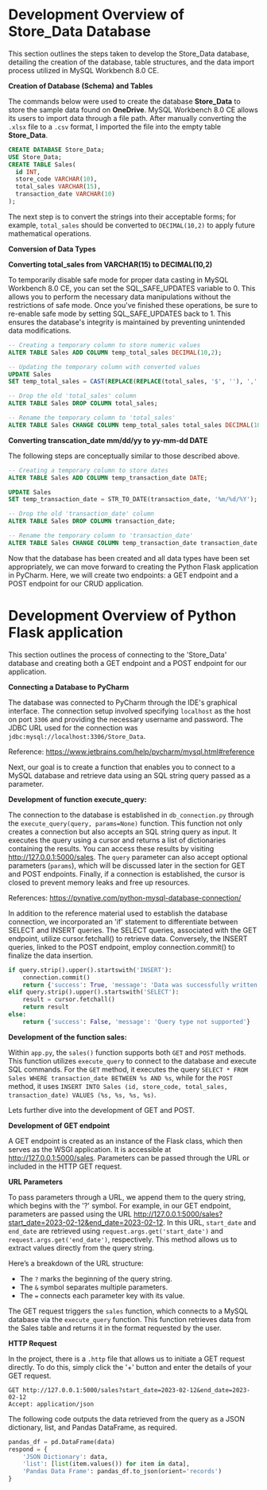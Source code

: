 # Development Overview of Store_Data Database

This section outlines the steps taken to develop the Store_Data database, detailing the creation of the database, table structures, and the data import process utilized in MySQL Workbench 8.0 CE.

**Creation of Database (Schema) and Tables**

The commands below were used to create the database **Store\_Data** to store the sample data found on **OneDrive**. 
MySQL Workbench 8.0 CE allows its users to import data through a file path. After manually converting the `.xlsx` file to a `.csv` format, I imported the file into the empty table **Store\_Data**. 

```sql
CREATE DATABASE Store_Data;
USE Store_Data;
CREATE TABLE Sales(
  id INT,
  store_code VARCHAR(10),
  total_sales VARCHAR(15),
  transaction_date VARCHAR(10)
);
```

The next step is to convert the strings into their acceptable forms; for example, `total_sales` should be converted to `DECIMAL(10,2)` to apply future mathematical operations.

**Conversion of Data Types**

**Converting total_sales from VARCHAR(15) to DECIMAL(10,2)**

To temporarily disable safe mode for proper data casting in MySQL Workbench 8.0 CE, you can set the SQL_SAFE_UPDATES variable to 0. This allows you to perform the necessary data manipulations without the restrictions of safe mode. Once you've finished these operations, be sure to re-enable safe mode by setting SQL_SAFE_UPDATES back to 1. This ensures the database's integrity is maintained by preventing unintended data modifications.

```sql
-- Creating a temporary column to store numeric values
ALTER TABLE Sales ADD COLUMN temp_total_sales DECIMAL(10,2);

-- Updating the temporary column with converted values
UPDATE Sales
SET temp_total_sales = CAST(REPLACE(REPLACE(total_sales, '$', ''), ',', '') AS DECIMAL(10,2));

-- Drop the old 'total_sales' column
ALTER TABLE Sales DROP COLUMN total_sales;

-- Rename the temporary column to 'total_sales'
ALTER TABLE Sales CHANGE COLUMN temp_total_sales total_sales DECIMAL(10,2);
```
**Converting transcation_date mm/dd/yy to yy-mm-dd DATE**

The following steps are conceptually similar to those described above.

```sql
-- Creating a temporary column to store dates
ALTER TABLE Sales ADD COLUMN temp_transaction_date DATE;

UPDATE Sales
SET temp_transaction_date = STR_TO_DATE(transaction_date, '%m/%d/%Y');

-- Drop the old 'transaction_date' column
ALTER TABLE Sales DROP COLUMN transaction_date;

-- Rename the temporary column to 'transaction_date'
ALTER TABLE Sales CHANGE COLUMN temp_transaction_date transaction_date DATE;
```

Now that the database has been created and all data types have been set appropriately, we can move forward to creating the Python Flask application in PyCharm. Here, we will create two endpoints: a GET endpoint and a POST endpoint for our CRUD application.

# Development Overview of Python Flask application

This section outlines the process of connecting to the 'Store_Data' database and creating both a GET endpoint and a POST endpoint for our application.

**Connecting a Database to PyCharm**

The database was connected to PyCharm through the IDE's graphical interface. 
The connection setup involved specifying `localhost` as the host on port `3306` and providing the necessary username and password. 
The JDBC URL used for the connection was `jdbc:mysql://localhost:3306/Store_Data`.

Reference: https://www.jetbrains.com/help/pycharm/mysql.html#reference

Next, our goal is to create a function that enables you to connect to a MySQL database and retrieve data using an SQL string query passed as a parameter.

**Development of function execute_query:**

The connection to the database is established in `db_connection.py` through the `execute_query(query, params=None)` function. This function not only creates a connection but also accepts an SQL string query as input. It executes the query using a cursor and returns a list of dictionaries containing the results. You can access these results by visiting http://127.0.0.1:5000/sales. The `query` parameter can also accept optional parameters (`params`), which will be discussed later in the section for GET and POST endpoints. Finally, if a connection is established, the cursor is closed to prevent memory leaks and free up resources.

References: https://pynative.com/python-mysql-database-connection/

In addition to the reference material used to establish the database connection, we incorporated an 'if' statement to differentiate between SELECT and INSERT queries. The SELECT queries, associated with the GET endpoint, utilize cursor.fetchall() to retrieve data. Conversely, the INSERT queries, linked to the POST endpoint, employ connection.commit() to finalize the data insertion.

```py
if query.strip().upper().startswith('INSERT'):
    connection.commit()
    return {'success': True, 'message': 'Data was successfully written in'}
elif query.strip().upper().startswith('SELECT'):
    result = cursor.fetchall()
    return result
else:
    return {'success': False, 'message': 'Query type not supported'}
```

**Development of the function sales:**

Within `app.py`, the `sales()` function supports both `GET` and `POST` methods. This function utilizes `execute_query` to connect to the database and execute SQL commands. For the `GET` method, it executes the query `SELECT * FROM Sales WHERE transaction_date BETWEEN %s AND %s`, while for the `POST` method, it uses `INSERT INTO Sales (id, store_code, total_sales, transaction_date) VALUES (%s, %s, %s, %s)`.

Lets further dive into the development of GET and POST.

**Development of GET endpoint**

A GET endpoint is created as an instance of the Flask class, which then serves as the WSGI application. It is accessible at http://127.0.0.1:5000/sales. Parameters can be passed through the URL or included in the HTTP GET request.

**URL Parameters**

To pass parameters through a URL, we append them to the query string, which begins with the '?' symbol. For example, in our GET endpoint, parameters are passed using the URL http://127.0.0.1:5000/sales?start_date=2023-02-12&end_date=2023-02-12. In this URL, `start_date` and `end_date` are retrieved using `request.args.get('start_date')` and `request.args.get('end_date')`, respectively. This method allows us to extract values directly from the query string.

Here’s a breakdown of the URL structure:

*   The `?` marks the beginning of the query string.
*   The `&` symbol separates multiple parameters.
*   The `=` connects each parameter key with its value.

The GET request triggers the `sales` function, which connects to a MySQL database via the `execute_query` function. This function retrieves data from the Sales table and returns it in the format requested by the user.

**HTTP Request**

In the project, there is a `.http` file that allows us to initiate a GET request directly. To do this, simply click the '+' button and enter the details of your GET request.

```http
GET http://127.0.0.1:5000/sales?start_date=2023-02-12&end_date=2023-02-12
Accept: application/json
```

The following code outputs the data retrieved from the query as a JSON dictionary, list, and Pandas DataFrame, as required.
```py
pandas_df = pd.DataFrame(data)
respond = {
    'JSON Dictionary': data,
    'list': [list(item.values()) for item in data],
    'Pandas Data Frame': pandas_df.to_json(orient='records')
}
```


